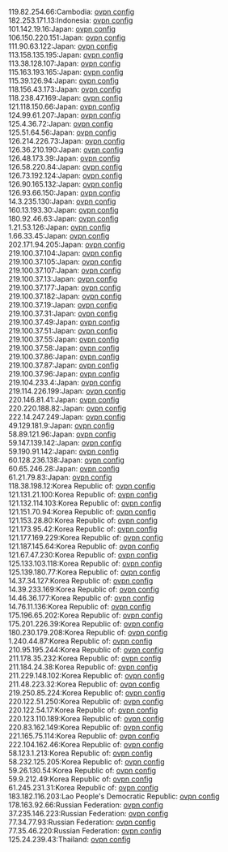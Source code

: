 119.82.254.66:Cambodia: [ovpn config](vpn/119_82_254_66.ovpn)  
182.253.171.13:Indonesia: [ovpn config](vpn/182_253_171_13.ovpn)  
101.142.19.16:Japan: [ovpn config](vpn/101_142_19_16.ovpn)  
106.150.220.151:Japan: [ovpn config](vpn/106_150_220_151.ovpn)  
111.90.63.122:Japan: [ovpn config](vpn/111_90_63_122.ovpn)  
113.158.135.195:Japan: [ovpn config](vpn/113_158_135_195.ovpn)  
113.38.128.107:Japan: [ovpn config](vpn/113_38_128_107.ovpn)  
115.163.193.165:Japan: [ovpn config](vpn/115_163_193_165.ovpn)  
115.39.126.94:Japan: [ovpn config](vpn/115_39_126_94.ovpn)  
118.156.43.173:Japan: [ovpn config](vpn/118_156_43_173.ovpn)  
118.238.47.169:Japan: [ovpn config](vpn/118_238_47_169.ovpn)  
121.118.150.66:Japan: [ovpn config](vpn/121_118_150_66.ovpn)  
124.99.61.207:Japan: [ovpn config](vpn/124_99_61_207.ovpn)  
125.4.36.72:Japan: [ovpn config](vpn/125_4_36_72.ovpn)  
125.51.64.56:Japan: [ovpn config](vpn/125_51_64_56.ovpn)  
126.214.226.73:Japan: [ovpn config](vpn/126_214_226_73.ovpn)  
126.36.210.190:Japan: [ovpn config](vpn/126_36_210_190.ovpn)  
126.48.173.39:Japan: [ovpn config](vpn/126_48_173_39.ovpn)  
126.58.220.84:Japan: [ovpn config](vpn/126_58_220_84.ovpn)  
126.73.192.124:Japan: [ovpn config](vpn/126_73_192_124.ovpn)  
126.90.165.132:Japan: [ovpn config](vpn/126_90_165_132.ovpn)  
126.93.66.150:Japan: [ovpn config](vpn/126_93_66_150.ovpn)  
14.3.235.130:Japan: [ovpn config](vpn/14_3_235_130.ovpn)  
160.13.193.30:Japan: [ovpn config](vpn/160_13_193_30.ovpn)  
180.92.46.63:Japan: [ovpn config](vpn/180_92_46_63.ovpn)  
1.21.53.126:Japan: [ovpn config](vpn/1_21_53_126.ovpn)  
1.66.33.45:Japan: [ovpn config](vpn/1_66_33_45.ovpn)  
202.171.94.205:Japan: [ovpn config](vpn/202_171_94_205.ovpn)  
219.100.37.104:Japan: [ovpn config](vpn/219_100_37_104.ovpn)  
219.100.37.105:Japan: [ovpn config](vpn/219_100_37_105.ovpn)  
219.100.37.107:Japan: [ovpn config](vpn/219_100_37_107.ovpn)  
219.100.37.13:Japan: [ovpn config](vpn/219_100_37_13.ovpn)  
219.100.37.177:Japan: [ovpn config](vpn/219_100_37_177.ovpn)  
219.100.37.182:Japan: [ovpn config](vpn/219_100_37_182.ovpn)  
219.100.37.19:Japan: [ovpn config](vpn/219_100_37_19.ovpn)  
219.100.37.31:Japan: [ovpn config](vpn/219_100_37_31.ovpn)  
219.100.37.49:Japan: [ovpn config](vpn/219_100_37_49.ovpn)  
219.100.37.51:Japan: [ovpn config](vpn/219_100_37_51.ovpn)  
219.100.37.55:Japan: [ovpn config](vpn/219_100_37_55.ovpn)  
219.100.37.58:Japan: [ovpn config](vpn/219_100_37_58.ovpn)  
219.100.37.86:Japan: [ovpn config](vpn/219_100_37_86.ovpn)  
219.100.37.87:Japan: [ovpn config](vpn/219_100_37_87.ovpn)  
219.100.37.96:Japan: [ovpn config](vpn/219_100_37_96.ovpn)  
219.104.233.4:Japan: [ovpn config](vpn/219_104_233_4.ovpn)  
219.114.226.199:Japan: [ovpn config](vpn/219_114_226_199.ovpn)  
220.146.81.41:Japan: [ovpn config](vpn/220_146_81_41.ovpn)  
220.220.188.82:Japan: [ovpn config](vpn/220_220_188_82.ovpn)  
222.14.247.249:Japan: [ovpn config](vpn/222_14_247_249.ovpn)  
49.129.181.9:Japan: [ovpn config](vpn/49_129_181_9.ovpn)  
58.89.121.96:Japan: [ovpn config](vpn/58_89_121_96.ovpn)  
59.147.139.142:Japan: [ovpn config](vpn/59_147_139_142.ovpn)  
59.190.91.142:Japan: [ovpn config](vpn/59_190_91_142.ovpn)  
60.128.236.138:Japan: [ovpn config](vpn/60_128_236_138.ovpn)  
60.65.246.28:Japan: [ovpn config](vpn/60_65_246_28.ovpn)  
61.21.79.83:Japan: [ovpn config](vpn/61_21_79_83.ovpn)  
118.38.198.12:Korea Republic of: [ovpn config](vpn/118_38_198_12.ovpn)  
121.131.21.100:Korea Republic of: [ovpn config](vpn/121_131_21_100.ovpn)  
121.132.114.103:Korea Republic of: [ovpn config](vpn/121_132_114_103.ovpn)  
121.151.70.94:Korea Republic of: [ovpn config](vpn/121_151_70_94.ovpn)  
121.153.28.80:Korea Republic of: [ovpn config](vpn/121_153_28_80.ovpn)  
121.173.95.42:Korea Republic of: [ovpn config](vpn/121_173_95_42.ovpn)  
121.177.169.229:Korea Republic of: [ovpn config](vpn/121_177_169_229.ovpn)  
121.187.145.64:Korea Republic of: [ovpn config](vpn/121_187_145_64.ovpn)  
121.67.47.230:Korea Republic of: [ovpn config](vpn/121_67_47_230.ovpn)  
125.133.103.118:Korea Republic of: [ovpn config](vpn/125_133_103_118.ovpn)  
125.139.180.77:Korea Republic of: [ovpn config](vpn/125_139_180_77.ovpn)  
14.37.34.127:Korea Republic of: [ovpn config](vpn/14_37_34_127.ovpn)  
14.39.233.169:Korea Republic of: [ovpn config](vpn/14_39_233_169.ovpn)  
14.46.36.177:Korea Republic of: [ovpn config](vpn/14_46_36_177.ovpn)  
14.76.11.136:Korea Republic of: [ovpn config](vpn/14_76_11_136.ovpn)  
175.196.65.202:Korea Republic of: [ovpn config](vpn/175_196_65_202.ovpn)  
175.201.226.39:Korea Republic of: [ovpn config](vpn/175_201_226_39.ovpn)  
180.230.179.208:Korea Republic of: [ovpn config](vpn/180_230_179_208.ovpn)  
1.240.44.87:Korea Republic of: [ovpn config](vpn/1_240_44_87.ovpn)  
210.95.195.244:Korea Republic of: [ovpn config](vpn/210_95_195_244.ovpn)  
211.178.35.232:Korea Republic of: [ovpn config](vpn/211_178_35_232.ovpn)  
211.184.24.38:Korea Republic of: [ovpn config](vpn/211_184_24_38.ovpn)  
211.229.148.102:Korea Republic of: [ovpn config](vpn/211_229_148_102.ovpn)  
211.48.223.32:Korea Republic of: [ovpn config](vpn/211_48_223_32.ovpn)  
219.250.85.224:Korea Republic of: [ovpn config](vpn/219_250_85_224.ovpn)  
220.122.51.250:Korea Republic of: [ovpn config](vpn/220_122_51_250.ovpn)  
220.122.54.17:Korea Republic of: [ovpn config](vpn/220_122_54_17.ovpn)  
220.123.110.189:Korea Republic of: [ovpn config](vpn/220_123_110_189.ovpn)  
220.83.162.149:Korea Republic of: [ovpn config](vpn/220_83_162_149.ovpn)  
221.165.75.114:Korea Republic of: [ovpn config](vpn/221_165_75_114.ovpn)  
222.104.162.46:Korea Republic of: [ovpn config](vpn/222_104_162_46.ovpn)  
58.123.1.213:Korea Republic of: [ovpn config](vpn/58_123_1_213.ovpn)  
58.232.125.205:Korea Republic of: [ovpn config](vpn/58_232_125_205.ovpn)  
59.26.130.54:Korea Republic of: [ovpn config](vpn/59_26_130_54.ovpn)  
59.9.212.49:Korea Republic of: [ovpn config](vpn/59_9_212_49.ovpn)  
61.245.231.31:Korea Republic of: [ovpn config](vpn/61_245_231_31.ovpn)  
183.182.116.203:Lao People's Democratic Republic: [ovpn config](vpn/183_182_116_203.ovpn)  
178.163.92.66:Russian Federation: [ovpn config](vpn/178_163_92_66.ovpn)  
37.235.146.223:Russian Federation: [ovpn config](vpn/37_235_146_223.ovpn)  
77.34.77.93:Russian Federation: [ovpn config](vpn/77_34_77_93.ovpn)  
77.35.46.220:Russian Federation: [ovpn config](vpn/77_35_46_220.ovpn)  
125.24.239.43:Thailand: [ovpn config](vpn/125_24_239_43.ovpn)  
